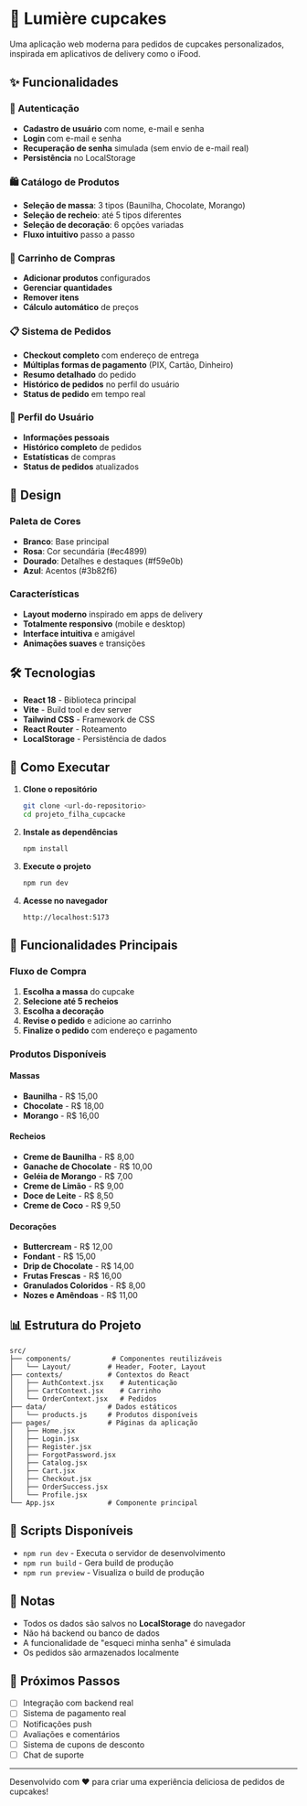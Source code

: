 # 🧁 Lumière cupcakes

Uma aplicação web moderna para pedidos de cupcakes personalizados, inspirada em aplicativos de delivery como o iFood.

## ✨ Funcionalidades

### 🔐 Autenticação
- **Cadastro de usuário** com nome, e-mail e senha
- **Login** com e-mail e senha
- **Recuperação de senha** simulada (sem envio de e-mail real)
- **Persistência** no LocalStorage

### 🛍️ Catálogo de Produtos
- **Seleção de massa**: 3 tipos (Baunilha, Chocolate, Morango)
- **Seleção de recheio**: até 5 tipos diferentes
- **Seleção de decoração**: 6 opções variadas
- **Fluxo intuitivo** passo a passo

### 🛒 Carrinho de Compras
- **Adicionar produtos** configurados
- **Gerenciar quantidades**
- **Remover itens**
- **Cálculo automático** de preços

### 📋 Sistema de Pedidos
- **Checkout completo** com endereço de entrega
- **Múltiplas formas de pagamento** (PIX, Cartão, Dinheiro)
- **Resumo detalhado** do pedido
- **Histórico de pedidos** no perfil do usuário
- **Status de pedido** em tempo real

### 👤 Perfil do Usuário
- **Informações pessoais**
- **Histórico completo** de pedidos
- **Estatísticas** de compras
- **Status de pedidos** atualizados

## 🎨 Design

### Paleta de Cores
- **Branco**: Base principal
- **Rosa**: Cor secundária (#ec4899)
- **Dourado**: Detalhes e destaques (#f59e0b)
- **Azul**: Acentos (#3b82f6)

### Características
- **Layout moderno** inspirado em apps de delivery
- **Totalmente responsivo** (mobile e desktop)
- **Interface intuitiva** e amigável
- **Animações suaves** e transições

## 🛠️ Tecnologias

- **React 18** - Biblioteca principal
- **Vite** - Build tool e dev server
- **Tailwind CSS** - Framework de CSS
- **React Router** - Roteamento
- **LocalStorage** - Persistência de dados

## 🚀 Como Executar

1. **Clone o repositório**
   ```bash
   git clone <url-do-repositorio>
   cd projeto_filha_cupcacke
   ```

2. **Instale as dependências**
   ```bash
   npm install
   ```

3. **Execute o projeto**
   ```bash
   npm run dev
   ```

4. **Acesse no navegador**
   ```
   http://localhost:5173
   ```

## 📱 Funcionalidades Principais

### Fluxo de Compra
1. **Escolha a massa** do cupcake
2. **Selecione até 5 recheios**
3. **Escolha a decoração**
4. **Revise o pedido** e adicione ao carrinho
5. **Finalize o pedido** com endereço e pagamento

### Produtos Disponíveis

#### Massas
- **Baunilha** - R$ 15,00
- **Chocolate** - R$ 18,00
- **Morango** - R$ 16,00

#### Recheios
- **Creme de Baunilha** - R$ 8,00
- **Ganache de Chocolate** - R$ 10,00
- **Geléia de Morango** - R$ 7,00
- **Creme de Limão** - R$ 9,00
- **Doce de Leite** - R$ 8,50
- **Creme de Coco** - R$ 9,50

#### Decorações
- **Buttercream** - R$ 12,00
- **Fondant** - R$ 15,00
- **Drip de Chocolate** - R$ 14,00
- **Frutas Frescas** - R$ 16,00
- **Granulados Coloridos** - R$ 8,00
- **Nozes e Amêndoas** - R$ 11,00

## 📊 Estrutura do Projeto

```
src/
├── components/          # Componentes reutilizáveis
│   └── Layout/         # Header, Footer, Layout
├── contexts/           # Contextos do React
│   ├── AuthContext.jsx    # Autenticação
│   ├── CartContext.jsx    # Carrinho
│   └── OrderContext.jsx   # Pedidos
├── data/               # Dados estáticos
│   └── products.js     # Produtos disponíveis
├── pages/              # Páginas da aplicação
│   ├── Home.jsx
│   ├── Login.jsx
│   ├── Register.jsx
│   ├── ForgotPassword.jsx
│   ├── Catalog.jsx
│   ├── Cart.jsx
│   ├── Checkout.jsx
│   ├── OrderSuccess.jsx
│   └── Profile.jsx
└── App.jsx             # Componente principal
```

## 🔧 Scripts Disponíveis

- `npm run dev` - Executa o servidor de desenvolvimento
- `npm run build` - Gera build de produção
- `npm run preview` - Visualiza o build de produção

## 📝 Notas

- Todos os dados são salvos no **LocalStorage** do navegador
- Não há backend ou banco de dados
- A funcionalidade de "esqueci minha senha" é simulada
- Os pedidos são armazenados localmente

## 🎯 Próximos Passos

- [ ] Integração com backend real
- [ ] Sistema de pagamento real
- [ ] Notificações push
- [ ] Avaliações e comentários
- [ ] Sistema de cupons de desconto
- [ ] Chat de suporte

---

Desenvolvido com ❤️ para criar uma experiência deliciosa de pedidos de cupcakes!